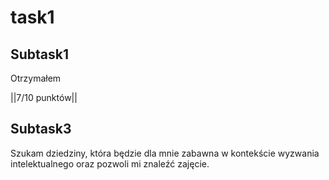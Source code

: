 <h1> task1

 <h2>Subtask1</h2>

Otrzymałem

||7/10 punktów||
  
<h2>Subtask3</h2>

Szukam dziedziny, która będzie dla mnie zabawna w kontekście wyzwania intelektualnego oraz pozwoli mi znaleźć zajęcie.
